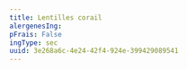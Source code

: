 ```yaml
---
title: Lentilles corail
alergenesIng:
pFrais: False
ingType: sec
uuid: 3e268a6c-4e24-42f4-924e-399429089541
---
```

